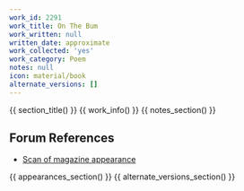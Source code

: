```yaml
---
work_id: 2291
work_title: On The Bum
work_written: null
written_date: approximate
work_collected: 'yes'
work_category: Poem
notes: null
icon: material/book
alternate_versions: []
---
```


{{ section_title() }}
{{ work_info() }}
{{ notes_section() }}
## Forum References
- [Scan of magazine appearance](https://bukowskiforum.com/threads/das-ist-alles-charles-bukowski-recollected.10025/)

{{ appearances_section() }}
{{ alternate_versions_section() }}